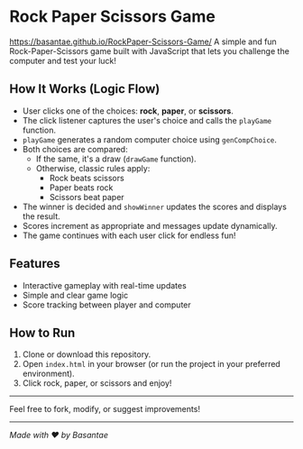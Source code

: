 # Rock Paper Scissors Game
 https://basantae.github.io/RockPaper-Scissors-Game/
A simple and fun Rock-Paper-Scissors game built with JavaScript that lets you challenge the computer and test your luck!

## How It Works (Logic Flow)

- User clicks one of the choices: **rock**, **paper**, or **scissors**.  
- The click listener captures the user's choice and calls the `playGame` function.  
- `playGame` generates a random computer choice using `genCompChoice`.  
- Both choices are compared:  
  - If the same, it's a draw (`drawGame` function).  
  - Otherwise, classic rules apply:  
    - Rock beats scissors  
    - Paper beats rock  
    - Scissors beat paper  
- The winner is decided and `showWinner` updates the scores and displays the result.  
- Scores increment as appropriate and messages update dynamically.  
- The game continues with each user click for endless fun!

## Features

- Interactive gameplay with real-time updates  
- Simple and clear game logic  
- Score tracking between player and computer  

## How to Run

1. Clone or download this repository.  
2. Open `index.html` in your browser (or run the project in your preferred environment).  
3. Click rock, paper, or scissors and enjoy!

---

Feel free to fork, modify, or suggest improvements!

---

*Made with ❤️ by Basantae*

